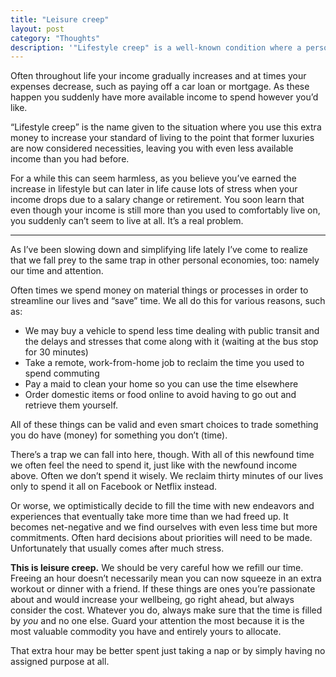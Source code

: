 ```yaml
---
title: "Leisure creep"
layout: post
category: "Thoughts"
description: '"Lifestyle creep" is a well-known condition where a person increases their standard of living in-step with their income such that luxury becomes necessity. I think we do a similar thing with our leisure time.'
---
```


Often throughout life your income gradually increases and at times your expenses decrease, such as paying off a car loan or mortgage. As these happen you suddenly have more available income to spend however you’d like.

“Lifestyle creep” is the name given to the situation where you use this extra money to increase your standard of living to the point that former luxuries are now considered necessities, leaving you with even less available income than you had before.

For a while this can seem harmless, as you believe you’ve earned the increase in lifestyle but can later in life cause lots of stress when your income drops due to a salary change or retirement. You soon learn that even though your income is still more than you used to comfortably live on, you suddenly can’t seem to live at all. It’s a real problem.

---

As I’ve been slowing down and simplifying life lately I’ve come to realize that we fall prey to the same trap in other personal economies, too: namely our time and attention.

Often times we spend money on material things or processes in order to streamline our lives and “save” time. We all do this for various reasons, such as:

- We may buy a vehicle to spend less time dealing with public transit and the delays and stresses that come along with it (waiting at the bus stop for 30 minutes)
- Take a remote, work-from-home job to reclaim the time you used to spend commuting
- Pay a maid to clean your home so you can use the time elsewhere
- Order domestic items or food online to avoid having to go out and retrieve them yourself.

All of these things can be valid and even smart choices to trade something you do have (money) for something you don’t (time).

There’s a trap we can fall into here, though. With all of this newfound time we often feel the need to spend it, just like with the newfound income above. Often we don’t spend it wisely. We reclaim thirty minutes of our lives only to spend it all on Facebook or Netflix instead.

Or worse, we optimistically decide to fill the time with new endeavors and experiences that eventually take more time than we had freed up. It becomes net-negative and we find ourselves with even less time but more commitments. Often hard decisions about priorities will need to be made. Unfortunately that usually comes after much stress.

**This is leisure creep.** We should be very careful how we refill our time. Freeing an hour doesn’t necessarily mean you can now squeeze in an extra workout or dinner with a friend. If these things are ones you’re passionate about and would increase your wellbeing, go right ahead, but always consider the cost. Whatever you do, always make sure that the time is filled by _you_ and no one else. Guard your attention the most because it is the most valuable commodity you have and entirely yours to allocate.

That extra hour may be better spent just taking a nap or by simply having no assigned purpose at all.
